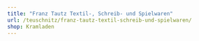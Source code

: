 ```yaml
---
title: "Franz Tautz Textil-, Schreib- und Spielwaren"
url: /teuschnitz/franz-tautz-textil-schreib-und-spielwaren/
shop: Kramladen
---
```

